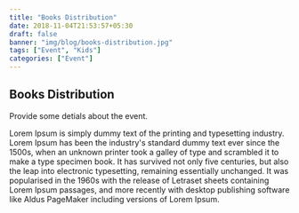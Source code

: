 ```yaml
---
title: "Books Distribution"
date: 2018-11-04T21:53:57+05:30
draft: false
banner: "img/blog/books-distribution.jpg"
tags: ["Event", "Kids"]
categories: ["Event"]
---
```



## Books Distribution
Provide some detials about the event.

Lorem Ipsum is simply dummy text of the printing and typesetting industry. Lorem Ipsum has been the industry's standard dummy text ever since the 1500s, when an unknown printer took a galley of type and scrambled it to make a type specimen book. It has survived not only five centuries, but also the leap into electronic typesetting, remaining essentially unchanged. It was popularised in the 1960s with the release of Letraset sheets containing Lorem Ipsum passages, and more recently with desktop publishing software like Aldus PageMaker including versions of Lorem Ipsum.